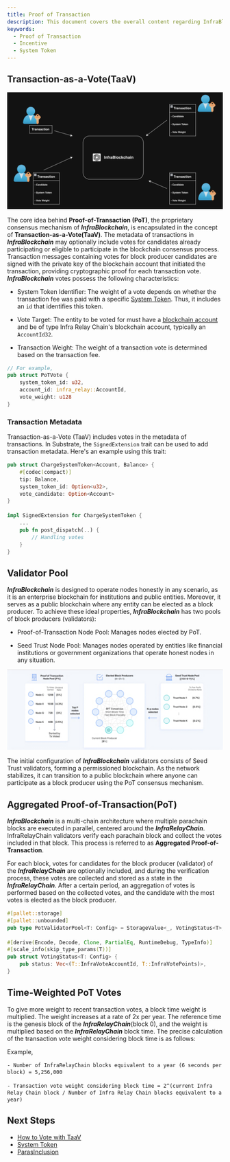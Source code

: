 ```yaml
---
title: Proof of Transaction
description: This document covers the overall content regarding InfraBlockchain's unique consensus mechanism, PoT Proof of Transaction).
keywords:
  - Proof of Transaction
  - Incentive
  - System Token
---
```


## Transaction-as-a-Vote(TaaV)

![Transaction as a Vote](/media/images/docs/infrablockchain/learn/protocol/taav.png)

The core idea behind **Proof-of-Transaction (PoT)**, the proprietary consensus mechanism of **_InfraBlockchain_**, is encapsulated in the concept of **Transaction-as-a-Vote(TaaV)**. The metadata of transactions in **_InfraBlockchain_** may optionally include votes for candidates already participating or eligible to participate in the blockchain consensus process. Transaction messages containing votes for block producer candidates are signed with the private key of the blockchain account that initiated the transaction, providing cryptographic proof for each transaction vote. **_InfraBlockchain_** votes possess the following characteristics:

- System Token Identifier: The weight of a vote depends on whether the transaction fee was paid with a specific [System Token](../protocol/system-token.md). Thus, it includes an `id` that identifies this token.

- Vote Target: The entity to be voted for must have a [blockchain account](../substrate/learn/basic/accounts-addresses-keys.md) and be of type Infra Relay Chain's blockchain account, typically an `AccountId32`.

- Transaction Weight: The weight of a transaction vote is determined based on the transaction fee.

```rust
// For example,
pub struct PoTVote {
    system_token_id: u32,
    account_id: infra_relay::AccountId,
    vote_weight: u128
}
```

### Transaction Metadata

Transaction-as-a-Vote (TaaV) includes votes in the metadata of transactions. In Substrate, the `SignedExtension` trait can be used to add transaction metadata. Here's an example using this trait:

```rust
pub struct ChargeSystemToken<Account, Balance> {
    #[codec(compact)]
    tip: Balance,
    system_token_id: Option<u32>,
    vote_candidate: Option<Account>
}

impl SignedExtension for ChargeSystemToken {
    ...
    pub fn post_dispatch(..) {
        // Handling votes
    }
}
```

## Validator Pool

**_InfraBlockchain_** is designed to operate nodes honestly in any scenario, as it is an enterprise blockchain for institutions and public entities. Moreover, it serves as a public blockchain where any entity can be elected as a block producer. To achieve these ideal properties, **_InfraBlockchain_** has two pools of block producers (validators):

- Proof-of-Transaction Node Pool: Manages nodes elected by PoT.

- Seed Trust Node Pool: Manages nodes operated by entities like financial institutions or government organizations that operate honest nodes in any situation.

![Validator Pool](/media/images/docs/infrablockchain/learn//protocol/validator-pool.png)

The initial configuration of **_InfraBlockchain_** validators consists of Seed Trust validators, forming a permissioned blockchain. As the network stabilizes, it can transition to a public blockchain where anyone can participate as a block producer using the PoT consensus mechanism.

## Aggregated Proof-of-Transaction(PoT)

**_InfraBlockchain_** is a multi-chain architecture where multiple parachain blocks are executed in parallel, centered around the **_InfraRelayChain_**. InfraRelayChain validators verify each parachain block and collect the votes included in that block. This process is referred to as **Aggregated Proof-of-Transaction**.

For each block, votes for candidates for the block producer (validator) of the **_InfraRelayChain_** are optionally included, and during the verification process, these votes are collected and stored as a state in the **_InfraRelayChain_**. After a certain period, an aggregation of votes is performed based on the collected votes, and the candidate with the most votes is elected as the block producer.

```rust
#[pallet::storage]
#[pallet::unbounded]
pub type PotValidatorPool<T: Config> = StorageValue<_, VotingStatus<T>, ValueQuery>;

#[derive(Encode, Decode, Clone, PartialEq, RuntimeDebug, TypeInfo)]
#[scale_info(skip_type_params(T))]
pub struct VotingStatus<T: Config> {
	pub status: Vec<(T::InfraVoteAccountId, T::InfraVotePoints)>,
}
```

## Time-Weighted PoT Votes

To give more weight to recent transaction votes, a block time weight is multiplied. The weight increases at a rate of 2x per year. The reference time is the genesis block of the **_InfraRelayChain_**(block 0), and the weight is multiplied based on the **_InfraRelayChain_** block time. The precise calculation of the transaction vote weight considering block time is as follows:

Example,

```
- Number of InfraRelayChain blocks equivalent to a year (6 seconds per block) = 5,256,000

- Transaction vote weight considering block time = 2^(current Infra Relay Chain block / Number of Infra Relay Chain blocks equivalent to a year)
```

## Next Steps

- [How to Vote with TaaV](../../tutorials/basic/how-to-vote-with-taav.md)
- [System Token](./system-token.md)
- [ParasInclusion](https://github.com/***InfraBlockchain***/infrablockchain-substrate/blob/master/infrablockspace/runtime/parachains/src/inclusion/mod.rs)
